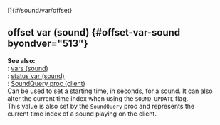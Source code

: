[]{#/sound/var/offset}    
## offset var (sound) {#offset-var-sound byondver="513"}    
**See also:**    
:   [vars (sound)](/ref/sound/var)    
:   [status var (sound)](/ref/sound/var/status)    
:   [SoundQuery proc (client)](/ref/client/proc/SoundQuery)    
Can be used to set a starting time, in seconds, for a sound. It can also    
alter the current time index when using the `SOUND_UPDATE` flag.    
This value is also set by the `SoundQuery` proc and represents the    
current time index of a sound playing on the client.  